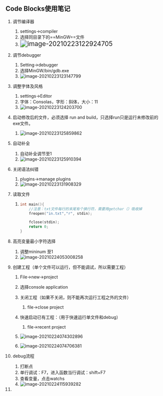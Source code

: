 ## Code Blocks使用笔记

1. 调节编译器
   1. settings->compiler
   2. 选择同目录下的==MinGW==文件
   3. <img src="D:\Typora\note\蓝桥杯笔记（c++）.assets\image-20210223122924705.png" alt="image-20210223122924705" style="zoom:150%;" />
   
2. 调节debugger
   1. Setting->debugger
   2. 选择MinGW/bin/gdb.exe
   3. ![image-20210223123147799](D:\Typora\note\蓝桥杯笔记（c++）.assets\image-20210223123147799.png)
   
3. 调整字体及风格
   1. settings->Editor
   2. 字体：Consolas，字形：斜体，大小：11
   3. ![image-20210223124203700](D:\Typora\note\蓝桥杯笔记（c++）.assets\image-20210223124203700.png)
   
4. 启动修改后的文件，必须选择 run and build，只选择run只是运行未修改前的exe文件。
   
   1. ![image-20210223125859862](D:\Typora\note\蓝桥杯笔记（c++）.assets\image-20210223125859862.png)
   
5. 自动补全
   1. 自动补全调节至1
   2. ![image-20210223125910394](D:\Typora\note\蓝桥杯笔记（c++）.assets\image-20210223125910394.png)
   
6. 关闭语法纠错
   1. plugins->manage plugins
   2. ![image-20210223131908329](D:\Typora\note\蓝桥杯笔记（c++）.assets\image-20210223131908329.png)
   
7. 读取文件

   1. ``` c++
      int main(){
          //注意：txt文件每行的末尾有个换行符，需要用getchar（）吸收掉
          freopen("in.txt","r", stdin);
      
          fclose(stdin);
          return 0;
      }
      ```

8. 高亮变量最小字符选择

   1. 调整mininum 至1
   2. ![image-20210224053008258](D:\Typora\note\蓝桥杯笔记（c++）.assets\image-20210224053008258.png)

9. 创建工程（单个文件可以运行，但不能调试，所以需要工程）

   1. File->new->project

   2. 选择console application

   3. 关闭工程（如果不关闭，则不能再次运行工程之外的文件）

      1. file->close project

   4. 快速启动已有工程：（用于快速运行单文件和debug）

      1. file->recent project

   5. ![image-20210224074302896](D:\Typora\note\蓝桥杯笔记（c++）.assets\image-20210224074302896.png)

   6. ![image-20210224074706381](D:\Typora\note\蓝桥杯笔记（c++）.assets\image-20210224074706381.png)

      

10. debug流程

    1. 打断点
    2. 单行调试：F7，进入函数当行调试：shift+F7
    3. 查看变量，点击watchs
    4. ![image-20210224115939282](D:\Typora\note\蓝桥杯笔记（c++）.assets\image-20210224115939282.png)

11. 



